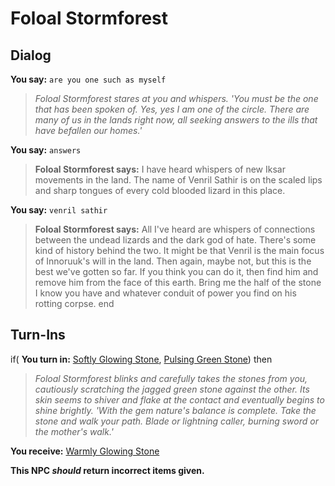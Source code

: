 # Foloal Stormforest

## Dialog

**You say:** `are you one such as myself`



>*Foloal Stormforest stares at you and whispers. 'You must be the one that has been spoken of. Yes, yes I am one of the circle. There are many of us in the lands right now, all seeking answers to the ills that have befallen our homes.'*

**You say:** `answers`



>**Foloal Stormforest says:** I have heard whispers of new Iksar movements in the land. The name of Venril Sathir is on the scaled lips and sharp tongues of every cold blooded lizard in this place.

**You say:** `venril sathir`



>**Foloal Stormforest says:** All I've heard are whispers of connections between the undead lizards and the dark god of hate. There's some kind of history behind the two. It might be that Venril is the main focus of Innoruuk's will in the land. Then again, maybe not, but this is the best we've gotten so far. If you think you can do it, then find him and remove him from the face of this earth. Bring me the half of the stone I know you have and whatever conduit of power you find on his rotting corpse.
end

## Turn-Ins



if( **You turn in:** [Softly Glowing Stone](/item/20462), [Pulsing Green Stone](/item/20461)) then


>*Foloal Stormforest blinks and carefully takes the stones from you, cautiously scratching the jagged green stone against the other. Its skin seems to shiver and flake at the contact and eventually begins to shine brightly. 'With the gem nature's balance is complete. Take the stone and walk your path. Blade or lightning caller, burning sword or the mother's walk.'*


 **You receive:**  [Warmly Glowing Stone](/item/20468) 

**This NPC *should* return incorrect items given.**





